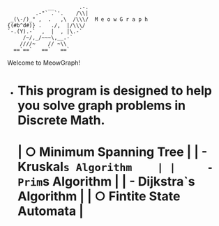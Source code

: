 
                 __        .-.
             .-"` .`'.    /\\|
     _(\-/)_" ,  .   ,\  /\\\/  M e o w G r a p h
    {(#b^d#)} .   ./,  |/\\\/
    `-.(Y).-`  ,  |  , |\.-`
         /~/,_/~~~\,__.-`
        ////~    // ~\\
      ==`==`   ==`   ==`

Welcome to MeowGraph!

* This program is designed to help you solve graph problems in Discrete Math.
    ================================
    |   ○ Minimum Spanning Tree    |
    |     - Kruskal`s Algorithm    |
    |     - Prim`s Algorithm       |
    |     - Dijkstra`s Algorithm   |
    |   ○ Fintite State Automata   |
    ================================